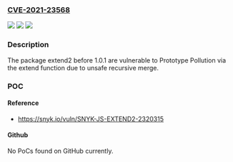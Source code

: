 ### [CVE-2021-23568](https://cve.mitre.org/cgi-bin/cvename.cgi?name=CVE-2021-23568)
![](https://img.shields.io/static/v1?label=Product&message=extend2&color=blue)
![](https://img.shields.io/static/v1?label=Version&message=%3C%201.0.1%20&color=brighgreen)
![](https://img.shields.io/static/v1?label=Vulnerability&message=Prototype%20Pollution&color=brighgreen)

### Description

The package extend2 before 1.0.1 are vulnerable to Prototype Pollution via the extend function due to unsafe recursive merge.

### POC

#### Reference
- https://snyk.io/vuln/SNYK-JS-EXTEND2-2320315

#### Github
No PoCs found on GitHub currently.

